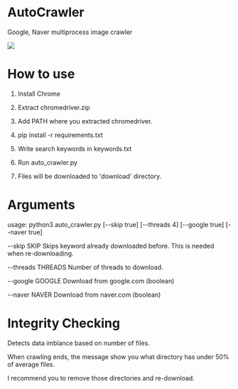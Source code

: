 # AutoCrawler
Google, Naver multiprocess image crawler

![](img/animation.gif)

# How to use

1. Install Chrome

2. Extract chromedriver.zip

3. Add PATH where you extracted chromedriver.

4. pip install -r requirements.txt

5. Write search keywords in keywords.txt

6. Run auto_crawler.py

7. Files will be downloaded to 'download' directory.


# Arguments
usage: python3 auto_crawler.py [--skip true] [--threads 4] [--google true] [--naver true]

--skip SKIP        Skips keyword already downloaded before. This is needed when re-downloading.

--threads THREADS  Number of threads to download.

--google GOOGLE    Download from google.com (boolean)

--naver NAVER      Download from naver.com (boolean)


# Integrity Checking

Detects data imblance based on number of files.

When crawling ends, the message show you what directory has under 50% of average files.

I recommend you to remove those directories and re-download.

